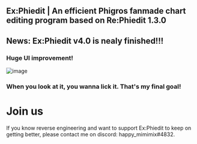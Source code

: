 ## Ex:Phiedit  |  An efficient Phigros fanmade chart editing program based on Re:Phiedit 1.3.0

## News: Ex:Phiedit v4.0 is nealy finished!!!  
### Huge UI improvement! 
![image](https://github.com/sudo-000/Ex-Phiedit/assets/107282563/0aaee177-29f4-4958-ba29-0f836b7fb415)
### When you look at it, you wanna lick it. That's my final goal! 


# Join us
If you know reverse engineering and want to support Ex:Phiedit to keep on getting better, please contact me on discord: happy_mimimix#4832. 
